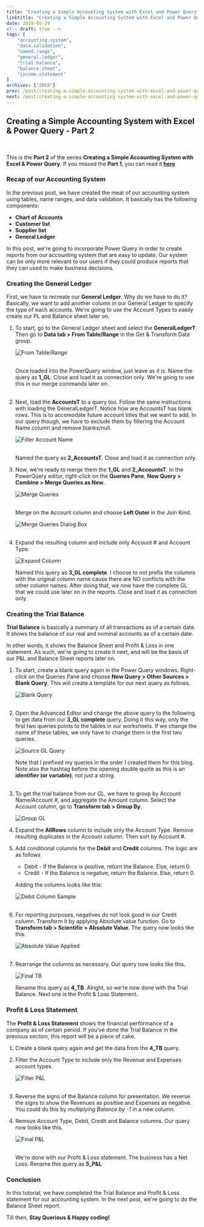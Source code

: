 ```yaml
---
title: "Creating a Simple Accounting System with Excel and Power Query - Part 2"
linktitle: "Creating a Simple Accounting System with Excel and Power Query - Part 2"
date: 2019-09-29
<!-- draft: true -->
tags: [
    "accounting.system",
    "data.validation",
    "named.range",
    "general.ledger",
    "trial.balance",
    "balance.sheet",
    "income.statement"
]
archives: ["2019"]
prev: /post/creating-a-simple-accounting-system-with-excel-and-power-query-p1/
next: /post/creating-a-simple-accounting-system-with-excel-and-power-query-p3/
---
```


## Creating a Simple Accounting System with Excel & Power Query - Part 2
<br>

This is the **Part 2** of the series **Creating a Simple Accounting System with Excel & Power Query**.
If you missed the **Part 1**, you can read it **[here](../creating-a-simple-accounting-system-with-excel-and-power-query-p1/)**


### Recap of our Accounting System
In the previous post, we have created the meat of our accounting system using tables, name ranges, and data validation. It basically has the following components:

* **Chart of Accounts**
* **Customer list**
* **Supplier list**
* **General Ledger**

In this post, we're going to incorporate Power Query in order to create reports from our accounting system that are easy to update. Our system can be only more relevant to our users if they could produce reports that they can used to make business decisions. 

### Creating the General Ledger
First, we have to recreate our **General Ledger**. Why do we have to do it? Basically, we want to add another column in our General Ledger to specify the type of each accounts. We're going to use the Account Types to easily create our PL and Balance sheet later on.

1. To start, go to the General Ledger sheet and select the **GeneralLedgerT**. Then go to **Data tab > From Table/Range** in the Get & Transform Data group.

    ![From Table/Range](/img/creating-a-simple-accounting-system-with-excel-and-power-query/from_table_range.png)
    <br>
    <br>

    Once loaded into the PowerQuery window, just leave as it is. Name the query as **1_GL**. Close and load it as connection only. We're going to use this in our merge commands later on. 
    <br>
    <br>

2. Next, load the **AccountsT** to a query too. Follow the same instructions with loading the GeneralLedgerT. Notice how are AccountsT has blank rows. This is to accomodate future account titles that we want to add. In our query though, we have to exclude them by filtering the Account Name column and remove blanks/null.

    ![Filter Account Name](/img/creating-a-simple-accounting-system-with-excel-and-power-query/filter_account_name.png)
    <br>
    <br>

    Named the query as **2_AccountsT**. Close and load it as connection only.

3. Now, we're ready to merge them the **1_GL** and **2_AccountsT**. In the PowerQuery editor, right-click on the **Queries Pane**,  **New Query > Combine > Merge Queries as New**.

    ![Merge Queries](/img/creating-a-simple-accounting-system-with-excel-and-power-query/merge_queries.png)
    <br>
    <br>

    Merge on the Account column and choose **Left Outer** in the Join Kind.

    ![Merge Queries Dialog Box](/img/creating-a-simple-accounting-system-with-excel-and-power-query/merge_queries_dialog.png)
    <br>
    <br>

4. Expand the resulting column and include only Account # and Account Type.

    ![Expand Column](/img/creating-a-simple-accounting-system-with-excel-and-power-query/expand_col.png)

    Named this query as **3_GL complete**. I choose to not prefix the columns with the original column name cause there are NO conflicts with the other column names. After doing that, we now have the complete GL that we could use later on in the reports. Close and load it as connection only.

### Creating the Trial Balance

**Trial Balance** is basically a summary of all transactions as of a certain date. It shows the balance of our real and nominal accounts as of a certain date.

In other words, it shows the Balance Sheet and Profit & Loss in one statement. As such, we're going to create it next, and will be the basis of our P&L and Balance Sheet reports later on.

1. To start, create a blank query again in the Power Query windows. Right-click on the Queries Pane and choose **New Query > Other Sources > Blank Query**. This will create a template for our next query as follows.

    ![Blank Query](/img/creating-a-simple-accounting-system-with-excel-and-power-query/blank_query.png)
    <br>
    <br>

2. Open the Advanced Editor and change the above query to the following to get data from our **3_GL complete** query. Doing it this way, only the first two queries points to the tables in our worksheets. If we change the name of these tables, we only have to change them in the first two queries. 

    ![Source GL Query](/img/creating-a-simple-accounting-system-with-excel-and-power-query/source_gl_query.png)

    Note that I prefixed my queries in the order I created them for this blog. Note also the hashtag before the opening double quote as this is an **identifier (or variable)**, not just a string.
    <br>
    <br>

3. To get the trial balance from our GL, we have to group by Account Name/Account #, and aggregate the Amount column. Select the Account column, go to **Transform tab > Group By**. 

    ![Group GL](/img/creating-a-simple-accounting-system-with-excel-and-power-query/group_gl.png)

4. Expand the **AllRows** column to include only the Account Type. Remove resulting duplicates in the Account column. Then sort by Account #.

5. Add conditional columns for the **Debit** and **Credit** columns. The logic are as follows

	* Debit - If the Balance is positive, return the Balance. Else, return 0.
	* Credit - If the Balance is negative, return the Balance. Else, return 0.

    Adding the columns looks like this:

	![Debit Column Sample](/img/creating-a-simple-accounting-system-with-excel-and-power-query/debit_col.png)
    <br>
    <br>

6. For reporting purposes, negatives do not look good in our Credit column. Transform it by applying Absolute value function. Go to **Transform tab > Scientific > Absolute Value**. The query now looks like this.

	![Absolute Value Applied](/img/creating-a-simple-accounting-system-with-excel-and-power-query/absolute_val_applied.png)
    <br>
    <br>

7. Rearrange the columns as necessary. Our query now looks like this.
	
	![Final TB](/img/creating-a-simple-accounting-system-with-excel-and-power-query/final_tb.png)
    <br>

    Rename this query as **4_TB**. Alright, so we're now done with the Trial Balance. Next one is the Profit & Loss Statement.

### Profit & Loss Statement
The **Profit & Loss Statement** shows the financial performance of a company as of certain period. If you've done the Trial Balance in the previous section, this report will be a piece of cake.

1. Create a blank query again and get the data from the **4_TB** query. 
2. Filter the Account Type to include only the Revenue and Expenses account types.
	
	![Filter P&L](/img/creating-a-simple-accounting-system-with-excel-and-power-query/filter_pl.png)
    <br>
    <br>

3. Reverse the signs of the Balance column for presentation. We reverse the signs to show the Revenues as positive and Expenses as negative. You could do this by *multiplying Balance by -1* in a new column.
    <br>

4. Remove Account Type, Debit, Credit and Balance columns. Our query now looks like this.

	![Final P&L](/img/creating-a-simple-accounting-system-with-excel-and-power-query/final_pl.png)
    <br>
    <br>

    We're done with our Profit & Loss statement. The business has a Net Loss. Rename this query as **5_P&L**.

### Conclusion
In this tutorial, we have completed the Trial Balance and Profit & Loss statement for our accounting system. In the next post, we're going to do the Balance Sheet report.

Till then, **Stay Querious & Happy coding!**


